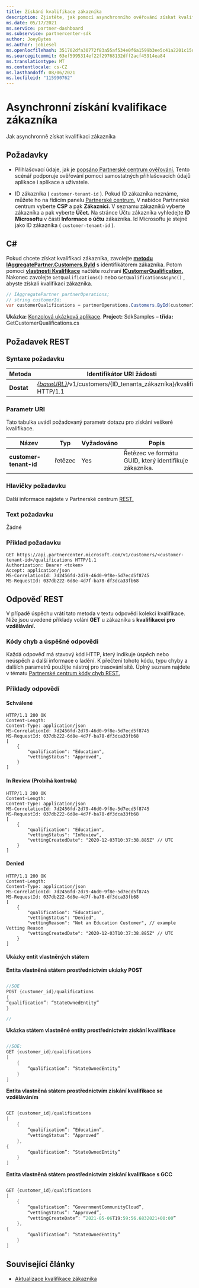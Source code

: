 ```yaml
---
title: Získání kvalifikace zákazníka
description: Zjistěte, jak pomocí asynchronního ověřování získat kvalifikaci zákazníka prostřednictvím Partnerské centrum API. Partneři můžou tuto metodu použít k ověření zákazníků v oblasti vzdělávání.
ms.date: 05/17/2021
ms.service: partner-dashboard
ms.subservice: partnercenter-sdk
author: JoeyBytes
ms.author: jobiesel
ms.openlocfilehash: 351702dfa30772f83a55af534e0f6a1599b3ee5c41a2201c15d8c57e8924e9e1
ms.sourcegitcommit: 63ef5995314ef22f29768132dff2acf45914ea84
ms.translationtype: MT
ms.contentlocale: cs-CZ
ms.lasthandoff: 08/06/2021
ms.locfileid: "115990762"
---
```

# <a name="get-a-customers-qualification-asynchronously"></a>Asynchronní získání kvalifikace zákazníka

Jak asynchronně získat kvalifikaci zákazníka

## <a name="prerequisites"></a>Požadavky

- Přihlašovací údaje, jak je [popsáno Partnerské centrum ověřování.](partner-center-authentication.md) Tento scénář podporuje ověřování pomocí samostatných přihlašovacích údajů aplikace i aplikace a uživatele.

- ID zákazníka ( `customer-tenant-id` ). Pokud ID zákazníka neznáme, můžete ho na řídicím panelu [Partnerské centrum.](https://partner.microsoft.com/dashboard) V nabídce Partnerské centrum vyberte **CSP** a pak **Zákazníci.** V seznamu zákazníků vyberte zákazníka a pak vyberte **Účet.** Na stránce Účtu zákazníka vyhledejte **ID Microsoftu** v části **Informace o účtu** zákazníka. Id Microsoftu je stejné jako ID zákazníka ( `customer-tenant-id` ).

## <a name="c"></a>C\#

Pokud chcete získat kvalifikaci zákazníka, zavolejte [**metodu IAggregatePartner.Customers.ById**](/dotnet/api/microsoft.store.partnercenter.customers.icustomercollection.byid) s identifikátorem zákazníka. Potom pomocí [**vlastnosti Kvalifikace**](/dotnet/api/microsoft.store.partnercenter.customers.icustomer.qualification) načtěte rozhraní [**ICustomerQualification.**](/dotnet/api/microsoft.store.partnercenter.qualification.icustomerqualification) Nakonec zavolejte `GetQualifications()` nebo `GetQualificationsAsync()` , abyste získali kvalifikaci zákazníka.

``` csharp
// IAggregatePartner partnerOperations;
// string customerId;
var customerQualifications = partnerOperations.Customers.ById(customerId).Qualification.GetQualifications();
```

**Ukázka:** [Konzolová ukázková aplikace](https://github.com/microsoft/Partner-Center-DotNet-Samples). **Project:** SdkSamples **– třída:** GetCustomerQualifications.cs

## <a name="rest-request"></a>Požadavek REST

### <a name="request-syntax"></a>Syntaxe požadavku

| Metoda  | Identifikátor URI žádosti                                                                                          |
|---------|------------------------------------------------------------------------------------------------------|
| **Dostat** | [*{baseURL}*](partner-center-rest-urls.md)/v1/customers/{ID_tenanta_zákazníka}/kvalifikace HTTP/1.1 |

### <a name="uri-parameter"></a>Parametr URI

Tato tabulka uvádí požadovaný parametr dotazu pro získání veškeré kvalifikace.

| Název               | Typ   | Vyžadováno | Popis                                           |
|--------------------|--------|----------|-------------------------------------------------------|
| **customer-tenant-id** | řetězec | Yes      | Řetězec ve formátu GUID, který identifikuje zákazníka. |

### <a name="request-headers"></a>Hlavičky požadavku

Další informace najdete v Partnerské centrum [REST.](headers.md)

### <a name="request-body"></a>Text požadavku

Žádné

### <a name="request-example"></a>Příklad požadavku

```http
GET https://api.partnercenter.microsoft.com/v1/customers/<customer-tenant-id>/qualifications HTTP/1.1
Authorization: Bearer <token>
Accept: application/json
MS-CorrelationId: 7d2456fd-2d79-46d0-9f8e-5d7ecd5f8745
MS-RequestId: 037db222-6d8e-4d7f-ba78-df3dca33fb68
```

## <a name="rest-response"></a>Odpověď REST

V případě úspěchu vrátí tato metoda v textu odpovědi kolekci kvalifikace.  Níže jsou uvedené příklady volání **GET** u zákazníka s **kvalifikaceí pro vzdělávání.**

### <a name="response-success-and-error-codes"></a>Kódy chyb a úspěšné odpovědi

Každá odpověď má stavový kód HTTP, který indikuje úspěch nebo neúspěch a další informace o ladění. K přečtení tohoto kódu, typu chyby a dalších parametrů použijte nástroj pro trasování sítě. Úplný seznam najdete v tématu [Partnerské centrum kódy chyb REST.](error-codes.md)

### <a name="response-examples"></a>Příklady odpovědí

#### <a name="approved"></a>Schválené

```http
HTTP/1.1 200 OK
Content-Length:
Content-Type: application/json
MS-CorrelationId: 7d2456fd-2d79-46d0-9f8e-5d7ecd5f8745
MS-RequestId: 037db222-6d8e-4d7f-ba78-df3dca33fb68
[
    {
        "qualification": "Education",
        "vettingStatus": "Approved",
    }
]

```

#### <a name="in-review"></a>In Review (Probíhá kontrola)

```http
HTTP/1.1 200 OK
Content-Length:
Content-Type: application/json
MS-CorrelationId: 7d2456fd-2d79-46d0-9f8e-5d7ecd5f8745
MS-RequestId: 037db222-6d8e-4d7f-ba78-df3dca33fb68
[
    {
        "qualification": "Education",
        "vettingStatus": "InReview",
        "vettingCreatedDate": "2020-12-03T10:37:38.885Z" // UTC
    }
]

```

#### <a name="denied"></a>Denied

```http
HTTP/1.1 200 OK
Content-Length:
Content-Type: application/json
MS-CorrelationId: 7d2456fd-2d79-46d0-9f8e-5d7ecd5f8745
MS-RequestId: 037db222-6d8e-4d7f-ba78-df3dca33fb68
[
    {
        "qualification": "Education",
        "vettingStatus": "Denied",
        "vettingReason": "Not an Education Customer", // example Vetting Reason
        "vettingCreatedDate": "2020-12-03T10:37:38.885Z" // UTC
    }
]

```

#### <a name="state-owned-entity-samples"></a>Ukázky entit vlastněných státem

**Entita vlastněná státem prostřednictvím ukázky POST**

```csharp

//SOE
POST {customer_id}/qualifications
{
“qualification”: “StateOwnedEntity”
}

//

```

**Ukázka státem vlastněné entity prostřednictvím získání kvalifikace**

```csharp

//SOE:
GET {customer_id}/qualifications
[
    {
        “qualification”: “StateOwnedEntity”
    }
]

```

**Entita vlastněná státem prostřednictvím získání kvalifikace se vzděláváním**

```csharp

GET {customer_id}/qualifications
[
    {
        “qualification”: “Education”,
        “vettingStatus”: “Approved”
    },
{
        “qualification”: “StateOwnedEntity”
    }
]

```

**Entita vlastněná státem prostřednictvím získání kvalifikace s GCC**

```csharp

GET {customer_id}/qualifications
[
    {
        “qualification”: “GovernmentCommunityCloud”,
        “vettingStatus”: “Approved”,
        “vettingCreateDate”: “2021-05-06T19:59:56.6832021+00:00”
    },
{
        “qualification”: “StateOwnedEntity”
    }
]

```

## <a name="related-articles"></a>Související články

- [Aktualizace kvalifikace zákazníka](./update-customer-qualification-asynchronous.md)
